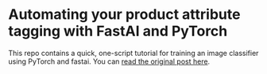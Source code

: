 # Automating your product attribute tagging with FastAI and PyTorch 

This repo contains a quick, one-script tutorial for training an image classifier using PyTorch and fastai. You can [read the original post here](https://quantilegroup.com/blog/computer_vision_for_product_attribution).
